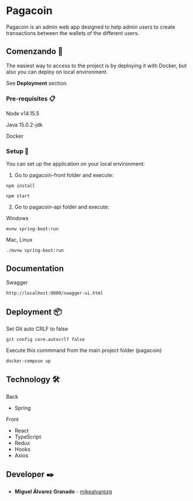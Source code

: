 # Pagacoin

Pagacoin is an admin web app designed to help admin users to create transactions between the wallets of the different users.

## Comenzando 🚀

The easiest way to access to the project is by deploying it with Docker, but also you can deploy on local environment.

See **Deployment** section.

### Pre-requisites 📋

Node v14.15.5

Java 15.0.2-jdk

Docker

### Setup 🔧

You can set up the application on your local environment:

1) Go to pagacoin-front folder and execute:

```
npm install
```

```
npm start
```

2) Go to pagacoin-api folder and execute:

Windows

```
mvnw spring-boot:run
```

Mac, Linux

```
./mvnw spring-boot:run
```

## Documentation

Swagger

```
http://localhost:8080/swagger-ui.html
```

## Deployment 📦

Set Git auto CRLF to false 

```
git config core.autocrlf false
```

Execute this commmand from the main project folder (pagacoin)

```
docker-compose up
```

## Technology 🛠️

Back

* Spring

Front

* React
* TypeScript
* Redux
* Hooks
* Axios

## Developer ✒️

* **Miguel Álvarez Granado** - [mikealvarezg](https://github.com/mikealvarezg)
